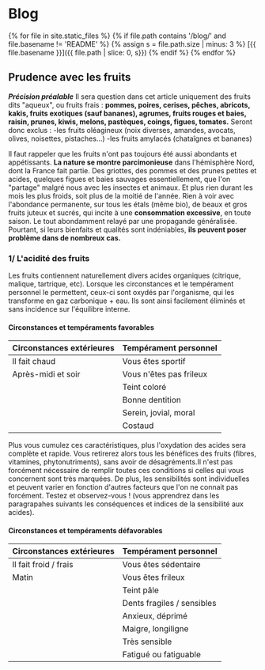 # Blog

{% for file in site.static_files %}
  {% if file.path contains '/blog/' and file.basename != 'README' %}
    {% assign s = file.path.size | minus: 3 %}
[{{ file.basename }}]({{ file.path | slice: 0, s}})
  {% endif %}
{% endfor %}

## Prudence avec les fruits

***Précision préalable*** 
  Il sera question dans cet article uniquement des fruits dits "aqueux", ou fruits frais : 
**pommes, poires, cerises, pêches, abricots, kakis, fruits exotiques (sauf bananes), agrumes, fruits rouges et baies, raisin, prunes, kiwis, melons, pastèques, coings, figues, tomates.**
  Seront donc exclus :
-les fruits oléagineux (noix diverses, amandes, avocats, olives, noisettes, pistaches...)
-les fruits amylacés (chataîgnes et bananes)

Il faut rappeler que les fruits n'ont pas toujours été aussi abondants et appétissants.
**La nature se montre parcimonieuse** dans l'hémisphère Nord, dont la France fait partie.
Des griottes, des pommes et des prunes petites et acides, quelques figues et baies sauvages essentiellement, que l'on "partage" malgré nous avec les insectes et animaux.
Et plus rien durant les mois les plus froids, soit plus de la moitié de l'année.
Rien à voir avec l'abondance permanente, sur tous les étals (même bio), de beaux et gros fruits juteux et sucrés, qui incite à une **consommation excessive**, en toute saison.
Le tout abondamment relayé par une propagande généralisée.
Pourtant, si leurs bienfaits et qualités sont indéniables, **ils peuvent poser problème dans de nombreux cas.**

### 1/ L'acidité des fruits
Les fruits contiennent naturellement divers acides organiques (citrique, malique, tartrique, etc).
Lorsque les circonstances et le tempérament personnel le permettent, ceux-ci sont oxydés par l'organisme, qui les transforme en gaz carbonique + eau.
Ils sont ainsi facilement éliminés et sans incidence sur l'équilibre interne.

#### Circonstances et tempéraments favorables
|Circonstances extérieures |Tempérament personnel  |
|--------------------------|-----------------------|
|Il fait chaud             |Vous êtes sportif      |
|Après-midi et soir        |Vous n'êtes pas frileux|
|                          |Teint coloré           |
|                          |Bonne dentition
|                          |Serein, jovial, moral  |
|                          |Costaud                |

Plus vous cumulez ces caractéristiques, plus l'oxydation des acides sera complète et rapide.
Vous retirerez alors tous les bénéfices des fruits (fibres, vitamines, phytonutriments), sans avoir de désagréments.Il n'est pas forcément nécessaire de remplir toutes ces conditions si celles qui vous concernent sont très marquées.
De plus, les sensibilités sont individuelles et peuvent varier en fonction d'autres facteurs que l'on ne connait pas forcément.
Testez et observez-vous ! (vous apprendrez dans les paragrapahes suivants les conséquences et indices de la sensibilité aux acides).

#### Circonstances et tempéraments défavorables
|Circonstances extérieures |Tempérament personnel  |
|--------------------------|-----------------------|
|Il fait froid / frais     |Vous êtes sédentaire   |
|Matin                     |Vous êtes frileux|
|                          |Teint pâle             |
|                          |Dents fragiles / sensibles|
|                          |Anxieux, déprimé       |
|                          |Maigre, longiligne     |
|                           |Très sensible          |
|                           |Fatigué ou fatiguable  |


                           




